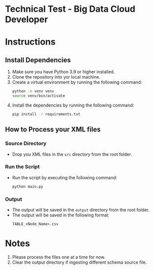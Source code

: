 # Technical Test - Big Data Cloud Developer

# Instructions

## Install Dependencies
1. Make sure you have Python 3.9 or higher installed.
2. Clone the repository into yor local machine.
3. Create a virtual environment by running the following command:
    ```bash
    python -m venv venv
    source venv/bin/activate
    ```
4. Install the dependencies by running the following command:
    ```bash
    pip install -r requirements.txt
    ```

## How to Process your XML files
### Source Directory
- Drop you XML files in the `src` directory from the root folder.

### Run the Script
- Run the script by executing the following command:
    ```bash
    python main.py
    ```

### Output
- The output will be saved in the `output` directory from the root folder.
- The output will be saved in the following format:
    ```csv
    TABLE_<Node_Name>.csv
    ```
  

# Notes
1. Please process the files one at a time for now.
2. Clear the output directory if ingesting different schema source file.